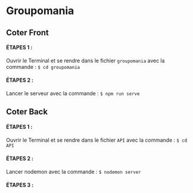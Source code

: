 # Groupomania

## Coter Front

#### ÉTAPES 1 :

Ouvrir le Terminal et se rendre dans le fichier `groupomania` avec la commande :
`$ cd groupomania`

#### ÉTAPES 2 :

Lancer le serveur avec la commande :
`$ npm run serve`

## Coter Back

#### ÉTAPES 1 :

Ouvrir le Terminal et se rendre dans le fichier `API` avec la commande :
`$ cd API`

#### ÉTAPES 2 :

Lancer nodemon avec la commande :
`$ nodemon server`

#### ÉTAPES 3 :
